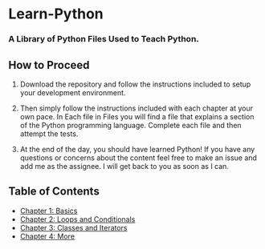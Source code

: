 # Learn-Python

### A Library of Python Files Used to Teach Python. 

## How to Proceed

1. Download the repository and follow the instructions included to setup your development environment. 

2. Then simply follow the instructions included with each chapter at your own pace. In Each file in Files you will find a file that 
explains a section of the Python programming language. Complete each file and then attempt the tests. 

3. At the end of the day, you should have learned Python! If you have any questions or concerns about the content feel free
 to make an issue and add me as the assignee. I will get back to you as soon as I can.

## Table of Contents

- [Chapter 1: Basics](./Chapter1)
- [Chapter 2: Loops and Conditionals](./Chapter2)
- [Chapter 3: Classes and Iterators](./Chapter3)
- [Chapter 4: More](./Chapter4)
